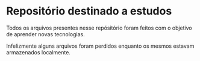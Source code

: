 # Repositório destinado a estudos
Todos os arquivos presentes nesse repósitório foram feitos com o objetivo de aprender novas tecnologias.  

Infelizmente alguns arquivos foram perdidos enquanto os mesmos estavam armazenados localmente.
